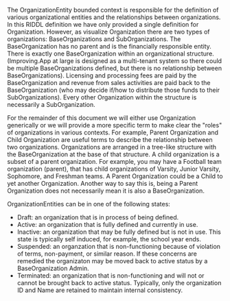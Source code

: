 The OrganizationEntity bounded context is responsible for the definition of various organizational entities and the relationships between organizations. In this RIDDL definition we have only provided a single definition for Organization. However, as visualize Organization there are  two types of organizations: BaseOrganizations and SubOrganizations. The BaseOrganization has no parent and is the financially responsible entity. There is exactly one BaseOrganization within an organizational structure. (Improving.App at large is designed as a multi-tenant system so there could be multiple BaseOrganizations defined, but there is no relationship between BaseOrganizations). Licensing and processing fees are paid by the BaseOrganization and revenue from sales activities are paid back to the BaseOrganization (who may decide if/how to distribute those funds to their SubOrganizations). Every other Organization within the structure is necessarily a SubOrganization. 

For the remainder of this document we will either use Organization generically or we will provide a more specific term to make clear the "roles" of organizations in various contexts. For example, Parent Organization and Child Organization are useful terms to describe the relationship between two organizations. Organizations are arranged in a tree-like structure with the BaseOrganization at the base of that structure. A child organization is a subset of a parent organization. For example, you may have a Football team organization (parent), that has child organizations of Varsity, Junior Varsity, Sophomore, and Freshman teams. A Parent Organization could be a Child to yet another Organization. Another way to say this is, being a Parent Organization does not necessarily mean it is also a BaseOrganization.

OrganizationEntities can be in one of the following states:
* Draft: an organization that is in process of being defined.
* Active: an organization that is fully defined and currently in use.
* Inactive: an organization that may be fully defined but is not in use. This state is typically self induced, for example, the school year ends.
* Suspended: an organzation that is non-functioning because of violation of terms, non-payment, or similar reason. If these concerns are remedied the organizaton may be moved back to active status by a BaseOrganization Admin.
* Terminated: an organization that is non-functioning and will not or cannot be brought back to active status. Typically, only the organization ID and Name are retained to maintain internal consistency.

